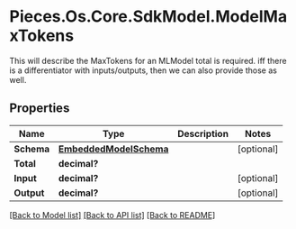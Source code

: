 # Pieces.Os.Core.SdkModel.ModelMaxTokens
This will describe the MaxTokens for an MLModel  total is required.  iff there is a differentiator with inputs/outputs, then we can also provide those as well.

## Properties

Name | Type | Description | Notes
------------ | ------------- | ------------- | -------------
**Schema** | [**EmbeddedModelSchema**](EmbeddedModelSchema.md) |  | [optional] 
**Total** | **decimal?** |  | 
**Input** | **decimal?** |  | [optional] 
**Output** | **decimal?** |  | [optional] 

[[Back to Model list]](../README.md#documentation-for-models) [[Back to API list]](../README.md#documentation-for-api-endpoints) [[Back to README]](../README.md)

